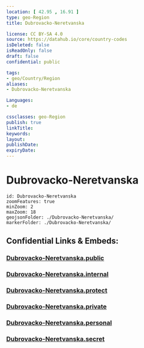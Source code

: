 ```yaml
---
location: [ 42.95 , 16.91 ] 
type: geo-Region
title: Dubrovacko-Neretvanska

license: CC BY-SA 4.0
source: https://datahub.io/core/country-codes
isDeleted: false
isReadOnly: false
draft: false
confidential: public

tags:
- geo/Country/Region
aliases:
- Dubrovacko-Neretvanska

Languages:
- de

cssclasses: geo-Region
publish: true
linkTitle: 
keywords: 
layout: 
publishDate: 
expiryDate: 
---
```


# Dubrovacko-Neretvanska

```leaflet
id: Dubrovacko-Neretvanska
zoomFeatures: true 
minZoom: 2 
maxZoom: 18
geojsonFolder: ./Dubrovacko-Neretvanska/
markerFolder: ./Dubrovacko-Neretvanska/
```


## Confidential Links & Embeds: 

### [Dubrovacko-Neretvanska.public](/_public/\Earth\Continent\Europe\Europe~Central\Croatia\CountiesDubrovacko-Neretvanska.public.md) 

### [Dubrovacko-Neretvanska.internal](/_internal/\Earth\Continent\Europe\Europe~Central\Croatia\CountiesDubrovacko-Neretvanska.internal.md) 

### [Dubrovacko-Neretvanska.protect](/_protect/\Earth\Continent\Europe\Europe~Central\Croatia\CountiesDubrovacko-Neretvanska.protect.md) 

### [Dubrovacko-Neretvanska.private](/_private/\Earth\Continent\Europe\Europe~Central\Croatia\CountiesDubrovacko-Neretvanska.private.md) 

### [Dubrovacko-Neretvanska.personal](/_personal/\Earth\Continent\Europe\Europe~Central\Croatia\CountiesDubrovacko-Neretvanska.personal.md) 

### [Dubrovacko-Neretvanska.secret](/_secret/\Earth\Continent\Europe\Europe~Central\Croatia\CountiesDubrovacko-Neretvanska.secret.md)


